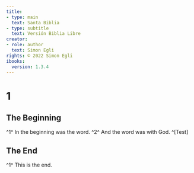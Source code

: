 ```yaml
---
title:
- type: main
  text: Santa Biblia
- type: subtitle
  text: Versión Biblia Libre
creator:
- role: author
  text: Simon Egli
rights: © 2022 Simon Egli
ibooks:
  version: 1.3.4
---
```

# 1
## The Beginning
^1^ In the beginning was the word. ^2^ And the word was with God. ^[Test]

## The End
^1^ This is the end.